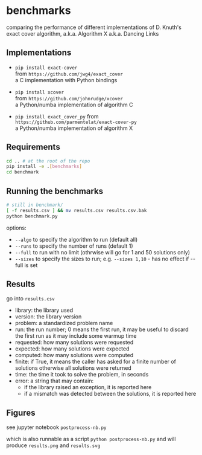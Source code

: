 # benchmarks

comparing the performance of different implementations of D. Knuth's exact cover
algorithm, a.k.a. Algorithm X a.k.a. Dancing Links

## Implementations

- `pip install exact-cover`  
  from `https://github.com/jwg4/exact_cover`  
  a C implementation with Python bindings

- `pip install xcover`  
  from `https://github.com/johnrudge/xcover`  
  a Python/numba implementation of algorithm C

- `pip install exact_cover_py`
  from `https://github.com/parmentelat/exact-cover-py`  
  a Python/numba implementation of algorithm X

## Requirements

```bash
cd .. # at the root of the repo
pip install -e .[benchmarks]
cd benchmark
```

## Running the benchmarks

```bash
# still in benchmark/
[ -f results.csv ] && mv results.csv results.csv.bak
python benchmark.py
```

options:

- `--algo` to specify the algorithm to run (default all)
- `--runs` to specify the number of runs (default 1)
- `--full` to run with no limit (othrwise will go for 1 and 50 solutions only)
- `--sizes` to specify the sizes to run; e.g. `--sizes 1,10` - has no effect if --full is set

## Results

go into `results.csv`

- library: the library used
- version: the library version
- problem: a standardized problem name
- run: the run number; 0 means the first run, it may be useful to discard
  the first run as it may include some warmup time
- requested: how many solutions were requested
- expected: how many solutions were expected
- computed: how many solutions were computed
- finite: if True, it means the caller has asked for a finite number of solutions
  otherwise all solutions were returned
- time: the time it took to solve the problem, in seconds
- error: a string that may contain:
  - if the library raised an exception, it is reported here
  - if a mismatch was detected between the solutions, it is reported here

## Figures

see jupyter notebook `postprocess-nb.py`

which is also runnable as a script `python postprocess-nb.py`
and will produce `results.png` and `results.svg`
